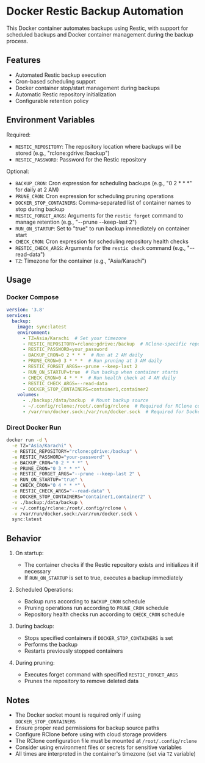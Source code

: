 # Docker Restic Backup Automation

This Docker container automates backups using Restic, with support for scheduled backups and Docker container management during the backup process.

## Features

- Automated Restic backup execution
- Cron-based scheduling support
- Docker container stop/start management during backups
- Automatic Restic repository initialization
- Configurable retention policy

## Environment Variables

Required:
- `RESTIC_REPOSITORY`: The repository location where backups will be stored (e.g., "rclone:gdrive:/backup")
- `RESTIC_PASSWORD`: Password for the Restic repository

Optional:
- `BACKUP_CRON`: Cron expression for scheduling backups (e.g., "0 2 * * *" for daily at 2 AM)
- `PRUNE_CRON`: Cron expression for scheduling pruning operations
- `DOCKER_STOP_CONTAINERS`: Comma-separated list of container names to stop during backup
- `RESTIC_FORGET_ARGS`: Arguments for the `restic forget` command to manage retention (e.g., "--prune --keep-last 2")
- `RUN_ON_STARTUP`: Set to "true" to run backup immediately on container start
- `CHECK_CRON`: Cron expression for scheduling repository health checks
- `RESTIC_CHECK_ARGS`: Arguments for the `restic check` command (e.g., "--read-data")
- `TZ`: Timezone for the container (e.g., "Asia/Karachi")

## Usage

### Docker Compose

```yaml
version: '3.8'
services:
  backup:
    image: sync:latest
    environment:
      - TZ=Asia/Karachi  # Set your timezone
      - RESTIC_REPOSITORY=rclone:gdrive:/backup  # RClone-specific repository path
      - RESTIC_PASSWORD=your_password
      - BACKUP_CRON=0 2 * * *  # Run at 2 AM daily
      - PRUNE_CRON=0 3 * * *  # Run pruning at 3 AM daily
      - RESTIC_FORGET_ARGS=--prune --keep-last 2
      - RUN_ON_STARTUP=true  # Run backup when container starts
      - CHECK_CRON=0 4 * * *  # Run health check at 4 AM daily
      - RESTIC_CHECK_ARGS=--read-data
      - DOCKER_STOP_CONTAINERS=container1,container2
    volumes:
      - ./backup:/data/backup  # Mount backup source
      - ~/.config/rclone:/root/.config/rclone  # Required for RClone configuration
      - /var/run/docker.sock:/var/run/docker.sock  # Required for Docker control
```

### Direct Docker Run

```bash
docker run -d \
  -e TZ="Asia/Karachi" \
  -e RESTIC_REPOSITORY="rclone:gdrive:/backup" \
  -e RESTIC_PASSWORD="your-password" \
  -e BACKUP_CRON="0 2 * * *" \
  -e PRUNE_CRON="0 3 * * *" \
  -e RESTIC_FORGET_ARGS="--prune --keep-last 2" \
  -e RUN_ON_STARTUP="true" \
  -e CHECK_CRON="0 4 * * *" \
  -e RESTIC_CHECK_ARGS="--read-data" \
  -e DOCKER_STOP_CONTAINERS="container1,container2" \
  -v ./backup:/data/backup \
  -v ~/.config/rclone:/root/.config/rclone \
  -v /var/run/docker.sock:/var/run/docker.sock \
  sync:latest
```

## Behavior

1. On startup:
   - The container checks if the Restic repository exists and initializes it if necessary
   - If `RUN_ON_STARTUP` is set to true, executes a backup immediately

2. Scheduled Operations:
   - Backup runs according to `BACKUP_CRON` schedule
   - Pruning operations run according to `PRUNE_CRON` schedule
   - Repository health checks run according to `CHECK_CRON` schedule

3. During backup:
   - Stops specified containers if `DOCKER_STOP_CONTAINERS` is set
   - Performs the backup
   - Restarts previously stopped containers

4. During pruning:
   - Executes forget command with specified `RESTIC_FORGET_ARGS`
   - Prunes the repository to remove deleted data

## Notes

- The Docker socket mount is required only if using `DOCKER_STOP_CONTAINERS`
- Ensure proper read permissions for backup source paths
- Configure RClone before using with cloud storage providers
- The RClone configuration file must be mounted at `/root/.config/rclone`
- Consider using environment files or secrets for sensitive variables
- All times are interpreted in the container's timezone (set via `TZ` variable)
